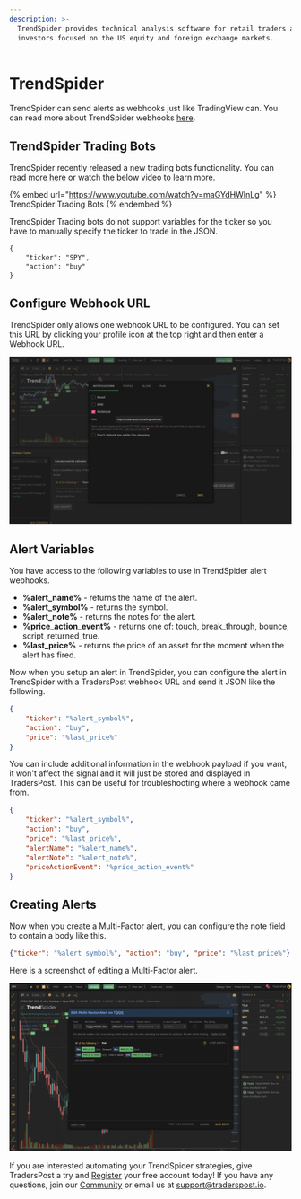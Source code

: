 ```yaml
---
description: >-
  TrendSpider provides technical analysis software for retail traders and
  investors focused on the US equity and foreign exchange markets.
---
```


# TrendSpider

TrendSpider can send alerts as webhooks just like TradingView can. You can read more about TrendSpider webhooks [here](https://help.trendspider.com/kb/webhooks-56eab0912c4ac1ec/direct-connection-with-traderspost-using-webhook).

## TrendSpider Trading Bots

TrendSpider recently released a new trading bots functionality. You can read more [here](https://trendspider.com/blog/trendspider-software-update-introducing-trading-bots/) or watch the below video to learn more.

{% embed url="https://www.youtube.com/watch?v=maGYdHWInLg" %}
TrendSpider Trading Bots
{% endembed %}

TrendSpider Trading bots do not support variables for the ticker so you have to manually specify the ticker to trade in the JSON.

```
{
    "ticker": "SPY",
    "action": "buy"
}
```

## Configure Webhook URL

TrendSpider only allows one webhook URL to be configured. You can set this URL by clicking your profile icon at the top right and then enter a Webhook URL.

![Set your TrendSpider Webhook URL](<.gitbook/assets/Set TrendSpider Webhook URL>)

## Alert Variables

You have access to the following variables to use in TrendSpider alert webhooks.&#x20;

* **%alert\_name%** - returns the name of the alert.
* **%alert\_symbol%** - returns the symbol.
* **%alert\_note%** - returns the notes for the alert.
* **%price\_action\_event%** - returns one of: touch, break\_through, bounce, script\_returned\_true.
* **%last\_price%** - returns the price of an asset for the moment when the alert has fired.

Now when you setup an alert in TrendSpider, you can configure the alert in TrendSpider with a TradersPost webhook URL and send it JSON like the following.

```json
{
    "ticker": "%alert_symbol%",
    "action": "buy",
    "price": "%last_price%"
}
```

You can include additional information in the webhook payload if you want, it won't affect the signal and it will just be stored and displayed in TradersPost. This can be useful for troubleshooting where a webhook came from.

```json
{
    "ticker": "%alert_symbol%",
    "action": "buy",
    "price": "%last_price%",
    "alertName": "%alert_name%",
    "alertNote": "%alert_note%",
    "priceActionEvent": "%price_action_event%"
}
```

## Creating Alerts

Now when you create a Multi-Factor alert, you can configure the note field to contain a body like this.

```json
{"ticker": "%alert_symbol%", "action": "buy", "price": "%last_price%"}
```

Here is a screenshot of editing a Multi-Factor alert.

![Edit Multi-Factor TrendSpider alert.](<.gitbook/assets/Edit TrendSpider Multi-Factor Alert>)

If you are interested automating your TrendSpider strategies, give TradersPost a try and [Register](https://traderspost.io/register) your free account today! If you have any questions, join our [Community](https://traderspost.io/community) or email us at [support@traderspost.io](mailto:support@traderspost.io).
